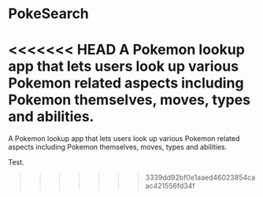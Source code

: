 # PokeSearch
<<<<<<< HEAD
A Pokemon lookup app that lets users look up various Pokemon related aspects including Pokemon themselves, moves, types and abilities.
=======
A Pokemon lookup app that lets users look up various Pokemon related aspects including Pokemon themselves, moves, types and abilities.

Test.
>>>>>>> 3339dd92bf0e1aaed46023854caac421556fd34f
